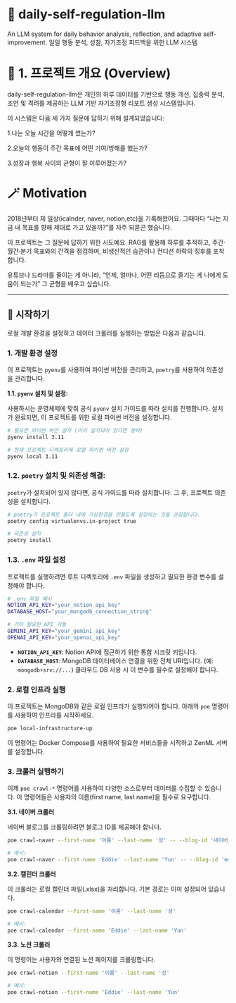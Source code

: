 # 🧠 daily-self-regulation-llm

An LLM system for daily behavior analysis, reflection, and adaptive self-improvement.
일일 행동 분석, 성찰, 자기조정 피드백을 위한 LLM 시스템

# 📌 1. 프로젝트 개요 (Overview)

daily-self-regulation-llm은
개인의 하루 데이터를 기반으로 행동 개선, 집중력 분석, 조언 및 격려를 제공하는
LLM 기반 자기조정형 리포트 생성 시스템입니다.

이 시스템은 다음 세 가지 질문에 답하기 위해 설계되었습니다:

1.나는 오늘 시간을 어떻게 썼는가?

2.오늘의 행동이 주간 목표에 어떤 기여/방해를 했는가?

3.성장과 행복 사이의 균형이 잘 이루어졌는가? 

# 🪄 Motivation

2018년부터 제 일상(icalnder, naver, notion,etc)을 기록해왔어요.
그때마다 “나는 지금 내 목표를 향해 제대로 가고 있을까?”를 자주 되묻곤 했습니다.

이 프로젝트는 그 질문에 답하기 위한 시도예요.
RAG를 활용해 하루를 추적하고,
주간·월간·분기 목표와의 간격을 점검하며,
비생산적인 습관이나 컨디션 하락의 징후를 포착합니다.

유튜브나 드라마를 줄이는 게 아니라,
“언제, 얼마나, 어떤 리듬으로 즐기는 게 나에게 도움이 되는가”
그 균형을 배우고 싶습니다.

---

## 🚀 시작하기

로컬 개발 환경을 설정하고 데이터 크롤러를 실행하는 방법은 다음과 같습니다.

### 1. 개발 환경 설정

이 프로젝트는 `pyenv`를 사용하여 파이썬 버전을 관리하고, `poetry`를 사용하여 의존성을 관리합니다.

**1.1. `pyenv` 설치 및 설정:**

사용하시는 운영체제에 맞춰 공식 `pyenv` 설치 가이드를 따라 설치를 진행합니다. 설치가 완료되면, 이 프로젝트를 위한 로컬 파이썬 버전을 설정합니다.

```bash
# 필요한 파이썬 버전 설치 (이미 설치되어 있다면 생략)
pyenv install 3.11

# 현재 프로젝트 디렉토리에 로컬 파이썬 버전 설정
pyenv local 3.11
```

### 1.2. `poetry` 설치 및 의존성 해결:

`poetry`가 설치되어 있지 않다면, 공식 가이드를 따라 설치합니다. 그 후, 프로젝트 의존성을 설치합니다.

```bash
# poetry가 프로젝트 폴더 내에 가상환경을 만들도록 설정하는 것을 권장합니다.
poetry config virtualenvs.in-project true

# 의존성 설치
poetry install
```

### 1.3. `.env` 파일 설정

프로젝트를 실행하려면 루트 디렉토리에 `.env` 파일을 생성하고 필요한 환경 변수를 설정해야 합니다.

```bash
# .env 파일 예시
NOTION_API_KEY="your_notion_api_key"
DATABASE_HOST="your_mongodb_connection_string"

# 기타 필요한 API 키들
GEMINI_API_KEY="your_gemini_api_key"
OPENAI_API_KEY="your_openai_api_key"
```

- **`NOTION_API_KEY`**: Notion API에 접근하기 위한 통합 시크릿 키입니다.
- **`DATABASE_HOST`**: MongoDB 데이터베이스 연결을 위한 전체 URI입니다. (예: `mongodb+srv://...`) 클라우드 DB 사용 시 이 변수를 필수로 설정해야 합니다.

### 2. 로컬 인프라 실행

이 프로젝트는 MongoDB와 같은 로컬 인프라가 실행되어야 합니다. 아래의 `poe` 명령어를 사용하여 인프라를 시작하세요.

```bash
poe local-infrastructure-up
```
이 명령어는 Docker Compose를 사용하여 필요한 서비스들을 시작하고 ZenML 서버를 설정합니다.

### 3. 크롤러 실행하기

이제 `poe crawl-*` 명령어를 사용하여 다양한 소스로부터 데이터를 수집할 수 있습니다. 이 명령어들은 사용자의 이름(first name, last name)을 필수로 요구합니다.

**3.1. 네이버 크롤러**

네이버 블로그를 크롤링하려면 블로그 ID를 제공해야 합니다.

```bash
poe crawl-naver --first-name '이름' --last-name '성' -- --blog-id '네이버_블로그_ID'

# 예시:
poe crawl-naver --first-name 'Eddie' --last-name 'Yun' -- --blog-id 'eddieyun6'
```

**3.2. 캘린더 크롤러**

이 크롤러는 로컬 캘린더 파일(.xlsx)을 처리합니다. 기본 경로는 이미 설정되어 있습니다.

```bash
poe crawl-calendar --first-name '이름' --last-name '성'

# 예시:
poe crawl-calendar --first-name 'Eddie' --last-name 'Yun'
```

**3.3. 노션 크롤러**

이 명령어는 사용자와 연결된 노션 페이지를 크롤링합니다.

```bash
poe crawl-notion --first-name '이름' --last-name '성'

# 예시:
poe crawl-notion --first-name 'Eddie' --last-name 'Yun'
```
